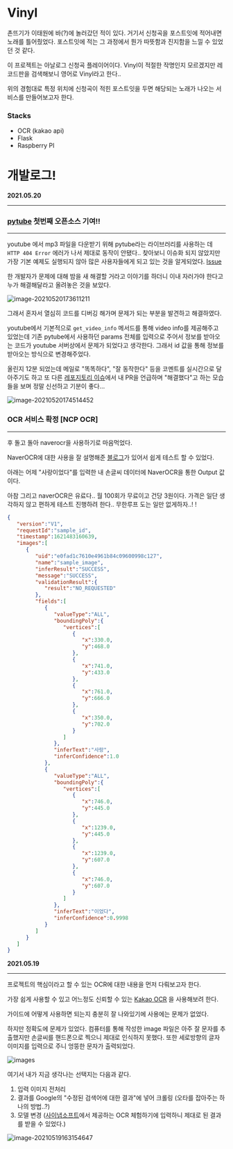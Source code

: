 # Vinyl

촌뜨기가 이태원에 바(?)에 놀러갔던 적이 있다. 거기서 신청곡을 포스트잇에 적어내면 노래를 틀어줬었다. 포스트잇에 적는 그 과정에서 뭔가 따뜻함과 진지함을 느낄 수 있었던 것 같다. 

이 프로젝트는 아날로그 신청곡 플레이어이다. Vinyl이 적절한 작명인지 모르겠지만 레코드판을 검색해보니 영어로 Vinyl라고 한다..



위의 경험대로 특정 위치에 신청곡이 적힌 포스트잇을 두면 해당되는 노래가 나오는 서비스를 만들어보고자 한다.



### Stacks

- OCR (kakao api)
- Flask
- Raspberry PI



# 개발로그!

**2021.05.20**

---

### [pytube](https://github.com/pytube/pytube) 첫번째 오픈소스 기여!!

---

youtube 에서 mp3 파일을 다운받기 위해 pytube라는 라이브러리를 사용하는 데 `HTTP 404 Error` 에러가 나서 제대로 동작이 안됐다.. 찾아보니 이슈화 되지 않았지만 가장 기본 예제도 실행되지 않아 많은 사용자들에게 되고 있는 것을 알게되었다. [Issue](https://github.com/pytube/pytube/issues/990) 

한 개발자가 문제에 대해 밤을 새 해결할 거라고 이야기를 하더니 이내 자러가야 한다고 누가 해결해달라고 올려놓은 것을 보았다. 

![image-20210520173611211](./images/image3.png)



그래서 혼자서 열심히 코드를 디버깅 해가며 문제가 되는 부분을 발견하고 해결하였다. 

youtube에서 기본적으로 `get_video_info` 메서드를 통해 video info를 제공해주고 있었는데 기존 pytube에서 사용하던 params 전체를 입력으로 주어서 정보를 받아오는 코드가 youtube 서버상에서 문제가 되었다고 생각한다. 그래서 id 값을 통해 정보를 받아오는 방식으로 변경해주었다.



올린지 12분 되었는데 메일로 "똑똑하다", "잘 동작한다" 등을 코멘트를 실시간으로 달아주기도 하고 또 다른 [레포지토리 이슈](https://github.com/DzenanJupic/rustube/pull/31)에서 내 PR을 언급하며 "해결했다"고 하는 모습들을 보며 정말 신선하고 기분이 좋다... 

![image-20210520174514452](./images/image4.png)



### OCR 서비스 확정 [NCP OCR]

---

후 돌고 돌아 naverocr을 사용하기로 마음먹었다.

NaverOCR에 대한 사용을 잘 설명해준 [블로그](https://dev-sngwn.github.io/2019-12-17-korean-ocr-step-by-step-1/)가 있어서 쉽게 테스트 할 수 있었다.

아래는 어제 "사랑이었다"를 입력한 내 손글씨 데이터에 NaverOCR을 통한 Output 값이다. 



아참 그리고 naverOCR은 유료다.. 월 100회가 무료이고 건당 3원이다. 가격은 일단 생각하지 않고 편하게 테스트 진행하려 한다.. 무한루프 도는 일만 없게하자..! !

```json
{
   "version":"V1",
   "requestId":"sample_id",
   "timestamp":1621483160639,
   "images":[
      {
         "uid":"e0fad1c7610e4961b84c09600998c127",
         "name":"sample_image",
         "inferResult":"SUCCESS",
         "message":"SUCCESS",
         "validationResult":{
            "result":"NO_REQUESTED"
         },
         "fields":[
            {
               "valueType":"ALL",
               "boundingPoly":{
                  "vertices":[
                     {
                        "x":330.0,
                        "y":468.0
                     },
                     {
                        "x":741.0,
                        "y":433.0
                     },
                     {
                        "x":761.0,
                        "y":666.0
                     },
                     {
                        "x":350.0,
                        "y":702.0
                     }
                  ]
               },
               "inferText":"사랑",
               "inferConfidence":1.0
            },
            {
               "valueType":"ALL",
               "boundingPoly":{
                  "vertices":[
                     {
                        "x":746.0,
                        "y":445.0
                     },
                     {
                        "x":1239.0,
                        "y":445.0
                     },
                     {
                        "x":1239.0,
                        "y":607.0
                     },
                     {
                        "x":746.0,
                        "y":607.0
                     }
                  ]
               },
               "inferText":"이었다",
               "inferConfidence":0.9998
            }
         ]
      }
   ]
}
```





**2021.05.19**

---

프로젝트의 핵심이라고 할 수 있는 OCR에 대한 내용을 먼저 다뤄보고자 한다.



가장 쉽게 사용할 수 있고 어느정도 신뢰할 수 있는 [Kakao OCR](https://vision-api.kakao.com/#ocr) 을 사용해보려 한다.

가이드에 어떻게 사용하면 되는지 충분히 잘 나와있기에 사용에는 문제가 없었다.

하지만 정확도에 문제가 있었다. 컴퓨터를 통해 작성한 image 파일은 아주 잘 문자를 추출했지만 손글씨를 핸드폰으로 찍으니 제대로 인식하지 못했다. 또한  세로방향의 글자 이미지를 입력으로 주니 엉뚱한 문자가 출력되었다.

![images](./images/image1.png) 



여기서 내가 지금 생각나는 선택지는 다음과 같다.

1. 입력 이미지 전처리
2. 결과를 Google의 "수정된 검색어에 대한 결과"에 넣어 크롤링 (오타를 잡아주는 하나의 방법..?)
3. 모델 변경 ([사이냅소프트](https://www.synapsoft.co.kr/ocr)에서 제공하는 OCR 체험하기에 입력하니 제대로 된 결과를 받을 수 있었다.)

![image-20210519163154647](./images/image2.png)
